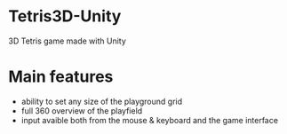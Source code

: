 # Tetris3D-Unity
3D Tetris game made with Unity 

# Main features
- ability to set any size of the playground grid
- full 360 overview of the playfield
- input avaible both from the mouse & keyboard and the game interface


